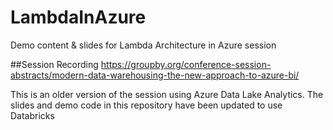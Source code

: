 # LambdaInAzure
Demo content &amp; slides for Lambda Architecture in Azure session

##Session Recording
https://groupby.org/conference-session-abstracts/modern-data-warehousing-the-new-approach-to-azure-bi/

This is an older version of the session using Azure Data Lake Analytics. The slides and demo code in this repository have been updated to use Databricks